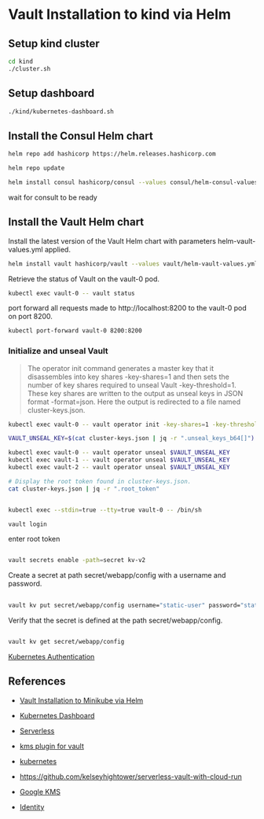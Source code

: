# Vault Installation to kind via Helm

## Setup kind cluster 
```sh
cd kind 
./cluster.sh 
```

## Setup dashboard

```sh
./kind/kubernetes-dashboard.sh
```

## Install the Consul Helm chart

```sh
helm repo add hashicorp https://helm.releases.hashicorp.com
```

```sh
helm repo update
```

```sh
helm install consul hashicorp/consul --values consul/helm-consul-values.yml
```

wait for consult to be ready


## Install the Vault Helm chart

Install the latest version of the Vault Helm chart with parameters helm-vault-values.yml applied.


```sh
helm install vault hashicorp/vault --values vault/helm-vault-values.yml
```

Retrieve the status of Vault on the vault-0 pod.

```sh
kubectl exec vault-0 -- vault status
```

port forward all requests made to http://localhost:8200 to the vault-0 pod on port 8200.

```sh
kubectl port-forward vault-0 8200:8200
```
### Initialize and unseal Vault


> The operator init command generates a master key that it disassembles into key shares -key-shares=1 and then sets the number of key shares required to unseal Vault -key-threshold=1. These key shares are written to the output as unseal keys in JSON format -format=json. Here the output is redirected to a file named cluster-keys.json.



```sh
kubectl exec vault-0 -- vault operator init -key-shares=1 -key-threshold=1 -format=json > cluster-keys.json
```

```sh
VAULT_UNSEAL_KEY=$(cat cluster-keys.json | jq -r ".unseal_keys_b64[]")

kubectl exec vault-0 -- vault operator unseal $VAULT_UNSEAL_KEY
kubectl exec vault-1 -- vault operator unseal $VAULT_UNSEAL_KEY
kubectl exec vault-2 -- vault operator unseal $VAULT_UNSEAL_KEY
```



```sh
# Display the root token found in cluster-keys.json.
cat cluster-keys.json | jq -r ".root_token"
``` 

```sh

kubectl exec --stdin=true --tty=true vault-0 -- /bin/sh

```

```sh
vault login

```

enter root token

```sh

vault secrets enable -path=secret kv-v2

```

Create a secret at path secret/webapp/config with a username and password.

```sh
 
vault kv put secret/webapp/config username="static-user" password="static-password"

```

Verify that the secret is defined at the path secret/webapp/config.

```sh

vault kv get secret/webapp/config

```


[Kubernetes Authentication](Kubernetes%20Authentication.md)


## References 

- [Vault Installation to Minikube via Helm](https://learn.hashicorp.com/tutorials/vault/kubernetes-minikube?in=vault/kubernetes)

- [Kubernetes Dashboard](https://kubernetes.io/docs/tasks/access-application-cluster/web-ui-dashboard/)

- [Serverless](https://github.com/kelseyhightower/serverless-vault-with-cloud-run)

- [kms plugin for vault](https://cloud.google.com/blog/products/identity-security/introducing-the-cloud-kms-plugin-for-hashicorp-vault)

- [kubernetes](https://www.vaultproject.io/docs/auth/kubernetes)
- https://github.com/kelseyhightower/serverless-vault-with-cloud-run
- [Google KMS](https://www.vaultproject.io/docs/secrets/gcpkms)
- [Identity](https://www.vaultproject.io/docs/concepts/identity)
